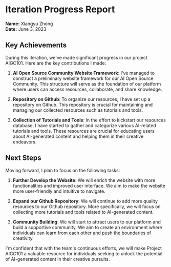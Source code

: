 # Iteration Progress Report

**Name:** Xiangyu Zhong  
**Date:** June 3, 2023  

## Key Achievements

During this iteration, we've made significant progress in our project AIGC101. Here are the key contributions I made:

1. **AI Open Source Community Website Framework**: I've managed to construct a preliminary website framework for our AI Open Source Community. This structure will serve as the foundation of our platform where users can access resources, collaborate, and share knowledge.

2. **Repository on Github**: To organize our resources, I have set up a repository on Github. This repository is crucial for maintaining and managing our collected resources such as tutorials and tools.

3. **Collection of Tutorials and Tools**: In the effort to kickstart our resources database, I have started to gather and categorize various AI-related tutorials and tools. These resources are crucial for educating users about AI-generated content and helping them in their creative endeavors.

## Next Steps

Moving forward, I plan to focus on the following tasks:

1. **Further Develop the Website**: We will enrich the website with more functionalities and improved user interface. We aim to make the website more user-friendly and intuitive to navigate.

2. **Expand our Github Repository**: We will continue to add more quality resources to our Github repository. More specifically, we will focus on collecting more tutorials and tools related to AI-generated content.

3. **Community Building**: We will start to attract users to our platform and build a supportive community. We aim to create an environment where individuals can learn from each other and push the boundaries of creativity.

I'm confident that with the team's continuous efforts, we will make Project AIGC101 a valuable resource for individuals seeking to unlock the potential of AI-generated content in their creative pursuits.
